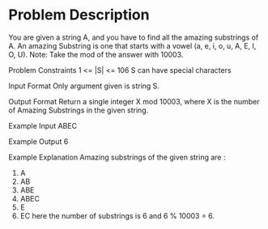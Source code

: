 # Problem Description
 
 

You are given a string A, and you have to find all the amazing substrings of A.
An amazing Substring is one that starts with a vowel (a, e, i, o, u, A, E, I, O, U).
Note: Take the mod of the answer with 10003.


Problem Constraints
1 <= |S| <= 106
S can have special characters


Input Format
Only argument given is string S.


Output Format
Return a single integer X mod 10003, where X is the number of Amazing Substrings in the given string.


Example Input
ABEC


Example Output
6


Example Explanation
Amazing substrings of the given string are :
1. A
2. AB
3. ABE
4. ABEC
5. E
6. EC
here the number of substrings is 6 and 6 % 10003 = 6.

